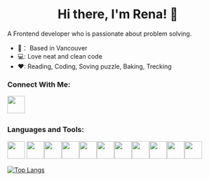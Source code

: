 
<h1 align="center">Hi there, I'm Rena! 👋</h1>

<p>A Frontend developer who is passionate about problem solving.</p>

- 🏡： Based in Vancouver
- 💻: Love neat and clean code
- ❤: Reading, Coding, Soving puzzle, Baking, Trecking

### Connect With Me:
<a href="https://www.linkedin.com/in/renasakata"><img height="40px" src="https://cdn.jsdelivr.net/gh/devicons/devicon/icons/linkedin/linkedin-original.svg" /></a>
　　
### Languages and Tools:
<img height="40px" src="https://cdn.jsdelivr.net/gh/devicons/devicon/icons/javascript/javascript-original.svg" /> <img height="40px" src="https://cdn.jsdelivr.net/gh/devicons/devicon/icons/html5/html5-original.svg" /><img height="40px" src="https://cdn.jsdelivr.net/gh/devicons/devicon/icons/css3/css3-original.svg" /><img height="40px"  src="https://cdn.jsdelivr.net/gh/devicons/devicon/icons/sass/sass-original.svg" /><img height="40px"  src="https://cdn.jsdelivr.net/gh/devicons/devicon/icons/react/react-original.svg" /><img height="40px"  src="https://cdn.jsdelivr.net/gh/devicons/devicon/icons/nodejs/nodejs-original.svg" /><img height="40px"  src="https://cdn.jsdelivr.net/gh/devicons/devicon/icons/express/express-original.svg" /><img height="40px"  src="https://cdn.jsdelivr.net/gh/devicons/devicon/icons/mongodb/mongodb-original.svg" /><img height="40px"  src="https://cdn.jsdelivr.net/gh/devicons/devicon/icons/amazonwebservices/amazonwebservices-original.svg" /><img  height="40px" src="https://cdn.jsdelivr.net/gh/devicons/devicon/icons/firebase/firebase-plain.svg" /><img height="40px" src="https://cdn.jsdelivr.net/gh/devicons/devicon/icons/figma/figma-original.svg" />
  
[![Top Langs](https://github-readme-stats.vercel.app/api/top-langs/?username=Rena52107&layout=compact)](https://github.com/anuraghazra/github-readme-stats)
